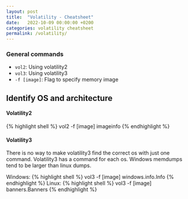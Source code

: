 ```yaml
---
layout: post
title:  "Volatility - Cheatsheet"
date:   2022-10-09 00:00:00 +0200
categories: volatility cheatsheet
permalink: /volatility/
---
```

### General commands
- `vol2`: Using volatility2 
- `vol3`: Using volatility3
- `-f [image]`: Flag to specify memory image

## Identify OS and architecture
#### Volatility2
{% highlight shell %}
vol2 -f [image] imageinfo
{% endhighlight %}

#### Volatility3
There is no way to make volatility3 find the correct os with just one command. Volatility3 has a command for each os. Windows memdumps tend to be larger than linux dumps.

Windows:
{% highlight shell %}
vol3 -f [image] windows.info.Info
{% endhighlight %}
Linux:
{% highlight shell %}
vol3 -f [image] banners.Banners
{% endhighlight %}
